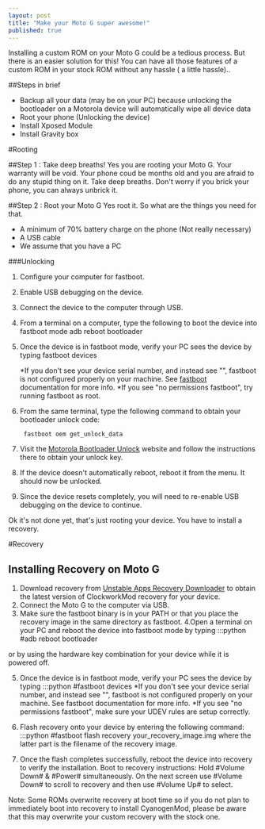 ```yaml
---
layout: post
title: "Make your Moto G super awesome!"
published: true
---
```


Installing a custom ROM on your Moto G could be a tedious process. But there is an easier solution for this! You can have all those features of a custom ROM in your stock ROM without any hassle ( a little hassle)..

##Steps in brief

* Backup all your data (may be on your PC) because unlocking the bootloader on a Motorola device will automatically wipe all device data
* Root your phone (Unlocking the device)
* Install Xposed Module
* Install Gravity box


#Rooting

##Step 1 : Take deep breaths!
Yes you are rooting your Moto G. Your warranty will be void. Your phone coud be months old and you are afraid to do any stupid thing on it. Take deep breaths. Don't worry if you brick your phone, you can always unbrick it.

##Step 2 : Root your Moto G
Yes root it. So what are the things you need for that.

* A minimum of 70% battery charge on the phone (Not really necessary)
* A USB cable
* We assume that you have a PC

###Unlocking
1. Configure your computer for fastboot.
2. Enable USB debugging on the device.
3. Connect the device to the computer through USB.
4. From a terminal on a computer, type the following to boot the device into fastboot mode
		adb reboot bootloader
		
5. Once the device is in fastboot mode, verify your PC sees the device by typing 
		fastboot devices

	*If you don't see your device serial number, and instead see "<waiting for device>", fastboot is not configured properly on your machine. See [fastboot](http://forum.xda-developers.com/showthread.php?t=2277112) documentation for more info.
	*If you see "no permissions	fastboot", try running fastboot as root.
6. From the same terminal, type the following command to obtain your bootloader unlock code:
		
        fastboot oem get_unlock_data
        
7. Visit the [Motorola Bootloader Unlock](https://motorola-global-portal.custhelp.com/app/standalone/bootloader/unlock-your-device-a/action/auth) website and follow the instructions there to obtain your unlock key.
8. If the device doesn't automatically reboot, reboot it from the menu. It should now be unlocked.
9. Since the device resets completely, you will need to re-enable USB debugging on the device to continue.

Ok it's not done yet, that's just rooting your device. You have to install a recovery.

#Recovery
## Installing Recovery on Moto G

1. Download recovery from [Unstable Apps Recovery Downloader](http://builder.unstableapps.com/#/latest/clockworkmodrecovery/falcon) to obtain the latest version of ClockworkMod recovery for your device.
2. Connect the Moto G to the computer via USB.
3. Make sure the fastboot binary is in your PATH or that you place the recovery image in the same directory as fastboot.
4.Open a terminal on your PC and reboot the device into fastboot mode by typing
		:::python
        #adb reboot bootloader
        
or by using the hardware key combination for your device while it is powered off.

5. Once the device is in fastboot mode, verify your PC sees the device by typing
		:::python
        #fastboot devices
	*If you don't see your device serial number, and instead see "<waiting for device>", fastboot is not configured properly on your machine. See fastboot documentation for more info.
	*If you see "no permissions	fastboot", make sure your UDEV rules are setup correctly.

6. Flash recovery onto your device by entering the following command:
		:::python
        #fastboot flash recovery your_recovery_image.img
where the latter part is the filename of the recovery image.

7. Once the flash completes successfully, reboot the device into recovery to verify the installation. Boot to recovery instructions: Hold #Volume Down# & #Power# simultaneously. On the next screen use #Volume Down# to scroll to recovery and then use #Volume Up# to select.


Note: Some ROMs overwrite recovery at boot time so if you do not plan to immediately boot into recovery to install CyanogenMod, please be aware that this may overwrite your custom recovery with the stock one.